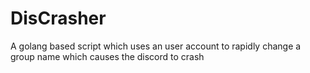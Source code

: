 # DisCrasher
A golang based script which uses an user account to rapidly change a group name which causes the discord to crash
